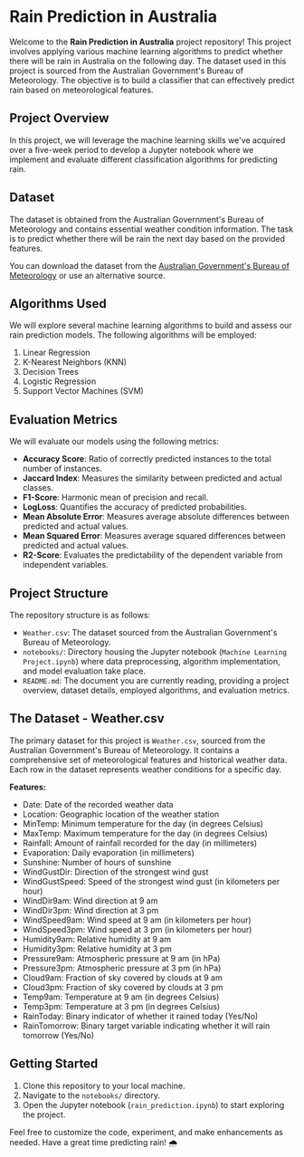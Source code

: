 # Rain Prediction in Australia

Welcome to the **Rain Prediction in Australia** project repository! This project involves applying various machine learning algorithms to predict whether there will be rain in Australia on the following day. The dataset used in this project is sourced from the Australian Government's Bureau of Meteorology. The objective is to build a classifier that can effectively predict rain based on meteorological features.

## Project Overview

In this project, we will leverage the machine learning skills we've acquired over a five-week period to develop a Jupyter notebook where we implement and evaluate different classification algorithms for predicting rain.

## Dataset

The dataset is obtained from the Australian Government's Bureau of Meteorology and contains essential weather condition information. The task is to predict whether there will be rain the next day based on the provided features.

You can download the dataset from the [Australian Government's Bureau of Meteorology](#) or use an alternative source.

## Algorithms Used

We will explore several machine learning algorithms to build and assess our rain prediction models. The following algorithms will be employed:

1. Linear Regression
2. K-Nearest Neighbors (KNN)
3. Decision Trees
4. Logistic Regression
5. Support Vector Machines (SVM)

## Evaluation Metrics

We will evaluate our models using the following metrics:

- **Accuracy Score**: Ratio of correctly predicted instances to the total number of instances.
- **Jaccard Index**: Measures the similarity between predicted and actual classes.
- **F1-Score**: Harmonic mean of precision and recall.
- **LogLoss**: Quantifies the accuracy of predicted probabilities.
- **Mean Absolute Error**: Measures average absolute differences between predicted and actual values.
- **Mean Squared Error**: Measures average squared differences between predicted and actual values.
- **R2-Score**: Evaluates the predictability of the dependent variable from independent variables.

## Project Structure

The repository structure is as follows:

- `Weather.csv`: The dataset sourced from the Australian Government's Bureau of Meteorology.
- `notebooks/`: Directory housing the Jupyter notebook (`Machine Learning Project.ipynb`) where data preprocessing, algorithm implementation, and model evaluation take place.
- `README.md`: The document you are currently reading, providing a project overview, dataset details, employed algorithms, and evaluation metrics.

## The Dataset - Weather.csv

The primary dataset for this project is `Weather.csv`, sourced from the Australian Government's Bureau of Meteorology. It contains a comprehensive set of meteorological features and historical weather data. Each row in the dataset represents weather conditions for a specific day.

**Features:**
- Date: Date of the recorded weather data
- Location: Geographic location of the weather station
- MinTemp: Minimum temperature for the day (in degrees Celsius)
- MaxTemp: Maximum temperature for the day (in degrees Celsius)
- Rainfall: Amount of rainfall recorded for the day (in millimeters)
- Evaporation: Daily evaporation (in millimeters)
- Sunshine: Number of hours of sunshine
- WindGustDir: Direction of the strongest wind gust
- WindGustSpeed: Speed of the strongest wind gust (in kilometers per hour)
- WindDir9am: Wind direction at 9 am
- WindDir3pm: Wind direction at 3 pm
- WindSpeed9am: Wind speed at 9 am (in kilometers per hour)
- WindSpeed3pm: Wind speed at 3 pm (in kilometers per hour)
- Humidity9am: Relative humidity at 9 am
- Humidity3pm: Relative humidity at 3 pm
- Pressure9am: Atmospheric pressure at 9 am (in hPa)
- Pressure3pm: Atmospheric pressure at 3 pm (in hPa)
- Cloud9am: Fraction of sky covered by clouds at 9 am
- Cloud3pm: Fraction of sky covered by clouds at 3 pm
- Temp9am: Temperature at 9 am (in degrees Celsius)
- Temp3pm: Temperature at 3 pm (in degrees Celsius)
- RainToday: Binary indicator of whether it rained today (Yes/No)
- RainTomorrow: Binary target variable indicating whether it will rain tomorrow (Yes/No)

## Getting Started

1. Clone this repository to your local machine.
2. Navigate to the `notebooks/` directory.
3. Open the Jupyter notebook (`rain_prediction.ipynb`) to start exploring the project.

Feel free to customize the code, experiment, and make enhancements as needed. Have a great time predicting rain! 🌧️
